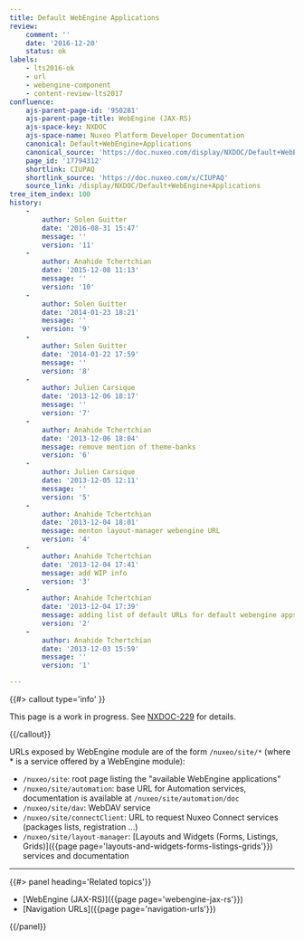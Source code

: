 ```yaml
---
title: Default WebEngine Applications
review:
    comment: ''
    date: '2016-12-20'
    status: ok
labels:
    - lts2016-ok
    - url
    - webengine-component
    - content-review-lts2017
confluence:
    ajs-parent-page-id: '950281'
    ajs-parent-page-title: WebEngine (JAX-RS)
    ajs-space-key: NXDOC
    ajs-space-name: Nuxeo Platform Developer Documentation
    canonical: Default+WebEngine+Applications
    canonical_source: 'https://doc.nuxeo.com/display/NXDOC/Default+WebEngine+Applications'
    page_id: '17794312'
    shortlink: CIUPAQ
    shortlink_source: 'https://doc.nuxeo.com/x/CIUPAQ'
    source_link: /display/NXDOC/Default+WebEngine+Applications
tree_item_index: 100
history:
    - 
        author: Solen Guitter
        date: '2016-08-31 15:47'
        message: ''
        version: '11'
    - 
        author: Anahide Tchertchian
        date: '2015-12-08 11:13'
        message: ''
        version: '10'
    - 
        author: Solen Guitter
        date: '2014-01-23 18:21'
        message: ''
        version: '9'
    - 
        author: Solen Guitter
        date: '2014-01-22 17:59'
        message: ''
        version: '8'
    - 
        author: Julien Carsique
        date: '2013-12-06 18:17'
        message: ''
        version: '7'
    - 
        author: Anahide Tchertchian
        date: '2013-12-06 18:04'
        message: remove mention of theme-banks
        version: '6'
    - 
        author: Julien Carsique
        date: '2013-12-05 12:11'
        message: ''
        version: '5'
    - 
        author: Anahide Tchertchian
        date: '2013-12-04 18:01'
        message: menton layout-manager webengine URL
        version: '4'
    - 
        author: Anahide Tchertchian
        date: '2013-12-04 17:41'
        message: add WIP info
        version: '3'
    - 
        author: Anahide Tchertchian
        date: '2013-12-04 17:39'
        message: adding list of default URLs for default webengine apps
        version: '2'
    - 
        author: Anahide Tchertchian
        date: '2013-12-03 15:59'
        message: ''
        version: '1'

---
```

{{#> callout type='info' }}

This page is a work in progress. See [NXDOC-229](https://jira.nuxeo.com/browse/NXDOC-229) for details.

{{/callout}}

URLs exposed by WebEngine module are of the form `/nuxeo/site/*` (where * is a service offered by a WebEngine module):

*   `/nuxeo/site`: root page listing the "available WebEngine applications"
*   `/nuxeo/site/automation`: base URL for Automation services, documentation is available at `/nuxeo/site/automation/doc`
*   `/nuxeo/site/dav`: WebDAV service
*   `/nuxeo/site/connectClient`: URL to request Nuxeo Connect services (packages lists, registration ...)
*   `/nuxeo/site/layout-manager`: [Layouts and Widgets (Forms, Listings, Grids)]({{page page='layouts-and-widgets-forms-listings-grids'}}) services and documentation

* * *

<div class="row" data-equalizer data-equalize-on="medium">
<div class="column medium-6">
{{#> panel heading='Related topics'}}

- [WebEngine (JAX-RS)]({{page page='webengine-jax-rs'}})
- [Navigation URLs]({{page page='navigation-urls'}})

{{/panel}}
</div>

<div class="column medium-6">
</div>
</div>
